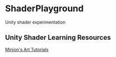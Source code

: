 # ShaderPlayground
Unity shader experimentation

## Unity Shader Learning Resources
[Minion's Art Tutorials](https://minionsart.github.io/tutorials/)

